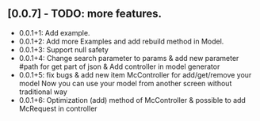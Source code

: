 ## [0.0.7] - TODO: more features.

* 0.0.1+1: Add example.
* 0.0.1+2: Add more Examples and add rebuild method in Model.
* 0.0.1+3: Support null safety
* 0.0.1+4: Change search parameter to params & add new parameter #path for get part of json & Add controller in model generator
* 0.0.1+5: fix bugs & add new item McController for add/get/remove your model Now you can use your model from another screen without traditional way
* 0.0.1+6: Optimization (add) method of McController & possible to add McRequest in controller